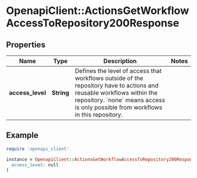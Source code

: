 # OpenapiClient::ActionsGetWorkflowAccessToRepository200Response

## Properties

| Name | Type | Description | Notes |
| ---- | ---- | ----------- | ----- |
| **access_level** | **String** | Defines the level of access that workflows outside of the repository have to actions and reusable workflows within the repository. &#x60;none&#x60; means access is only possible from workflows in this repository. |  |

## Example

```ruby
require 'openapi_client'

instance = OpenapiClient::ActionsGetWorkflowAccessToRepository200Response.new(
  access_level: null
)
```

